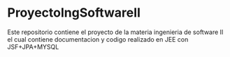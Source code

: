 # ProyectoIngSoftwareII
Este repositorio contiene el proyecto de la materia ingenieria de software II el cual contiene documentacion y codigo realizado en JEE con JSF+JPA+MYSQL
